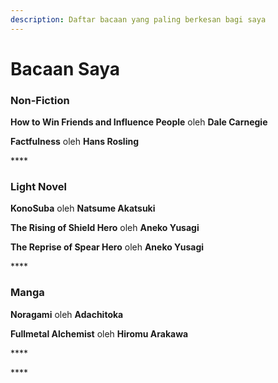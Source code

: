```yaml
---
description: Daftar bacaan yang paling berkesan bagi saya
---
```


# Bacaan Saya

### Non-Fiction

**How to Win Friends and Influence People** oleh **Dale Carnegie**

**Factfulness** oleh **Hans Rosling**

\*\*\*\*

### **Light Novel**

**KonoSuba** oleh **Natsume Akatsuki**

**The Rising of Shield Hero** oleh **Aneko Yusagi**

**The Reprise of Spear Hero** oleh **Aneko Yusagi**

\*\*\*\*

### **Manga**

**Noragami** oleh **Adachitoka**

**Fullmetal Alchemist** oleh **Hiromu Arakawa**

\*\*\*\*

\*\*\*\*

